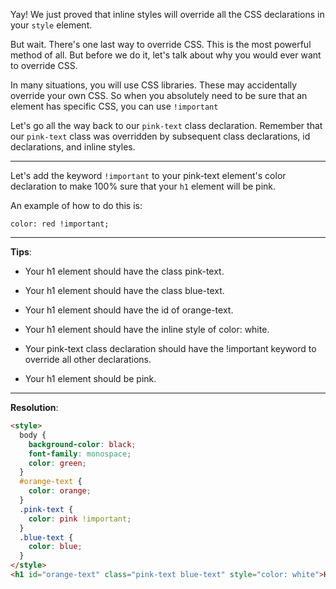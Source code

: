Yay! We just proved that inline styles will override all the CSS declarations in your `style` element.

But wait. There's one last way to override CSS. This is the most powerful method of all. But before we do it, let's talk about why you would ever want to override CSS.

In many situations, you will use CSS libraries. These may accidentally override your own CSS. So when you absolutely need to be sure that an element has specific CSS, you can use `!important`

Let's go all the way back to our `pink-text` class declaration. Remember that our `pink-text` class was overridden by subsequent class declarations, id declarations, and inline styles.

---
Let's add the keyword `!important` to your pink-text element's color declaration to make 100% sure that your `h1` element will be pink.

An example of how to do this is:

`color: red !important;`

---
**Tips**:

- Your h1 element should have the class pink-text.

- Your h1 element should have the class blue-text.

- Your h1 element should have the id of orange-text.

- Your h1 element should have the inline style of color: white.

- Your pink-text class declaration should have the !important keyword to override all other declarations.

- Your h1 element should be pink.

---
**Resolution**:
```html
<style>
  body {
    background-color: black;
    font-family: monospace;
    color: green;
  }
  #orange-text {
    color: orange;
  }
  .pink-text {
    color: pink !important;
  }
  .blue-text {
    color: blue;
  }
</style>
<h1 id="orange-text" class="pink-text blue-text" style="color: white">Hello World!</h1>
```